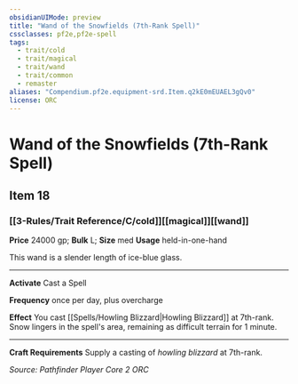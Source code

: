 ```yaml
---
obsidianUIMode: preview
title: "Wand of the Snowfields (7th-Rank Spell)"
cssclasses: pf2e,pf2e-spell
tags:
  - trait/cold
  - trait/magical
  - trait/wand
  - trait/common
  - remaster
aliases: "Compendium.pf2e.equipment-srd.Item.q2kE0mEUAEL3gQv0"
license: ORC
---
```

# Wand of the Snowfields (7th-Rank Spell)
## Item 18
### [[3-Rules/Trait Reference/C/cold]][[magical]][[wand]]


**Price** 24000 gp; 
**Bulk** L; **Size** med
**Usage** held-in-one-hand

This wand is a slender length of ice-blue glass.

* * *

**Activate** Cast a Spell

**Frequency** once per day, plus overcharge

**Effect** You cast [[Spells/Howling Blizzard|Howling Blizzard]] at 7th-rank. Snow lingers in the spell's area, remaining as difficult terrain for 1 minute.

* * *

**Craft Requirements** Supply a casting of _howling blizzard_ at 7th-rank.

*Source: Pathfinder Player Core 2*
*ORC*